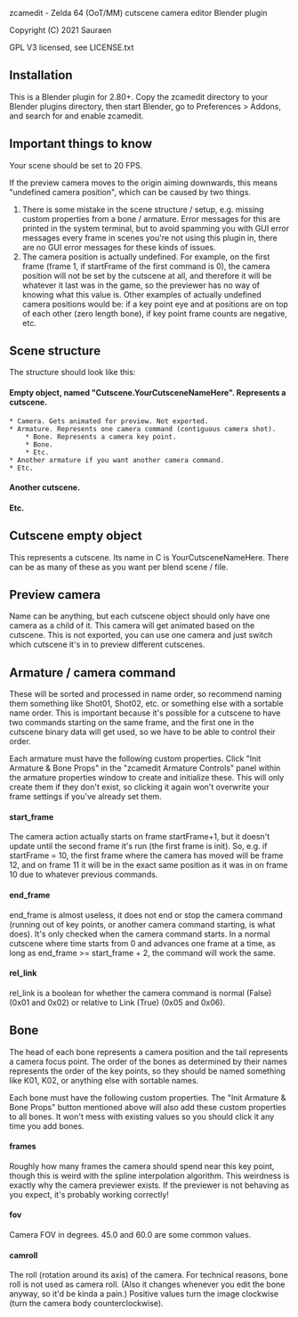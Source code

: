 zcamedit - Zelda 64 (OoT/MM) cutscene camera editor Blender plugin

Copyright (C) 2021 Sauraen

GPL V3 licensed, see LICENSE.txt

## Installation

This is a Blender plugin for 2.80+. Copy the zcamedit directory to your Blender
plugins directory, then start Blender, go to Preferences > Addons, and search
for and enable zcamedit.

## Important things to know

Your scene should be set to 20 FPS.

If the preview camera moves to the origin aiming downwards, this means
"undefined camera position", which can be caused by two things.
1. There is some mistake in the scene structure / setup, e.g. missing custom
properties from a bone / armature. Error messages for this are printed in the
system terminal, but to avoid spamming you with GUI error messages every frame
in scenes you're not using this plugin in, there are no GUI error messages for
these kinds of issues.
2. The camera position is actually undefined. For example, on the first frame
(frame 1, if startFrame of the first command is 0), the camera position will
not be set by the cutscene at all, and therefore it will be whatever it last
was in the game, so the previewer has no way of knowing what this value is.
Other examples of actually undefined camera positions would be: if a key point
eye and at positions are on top of each other (zero length bone), if key point
frame counts are negative, etc.


## Scene structure

The structure should look like this:

#### Empty object, named "Cutscene.YourCutsceneNameHere". Represents a cutscene.
    * Camera. Gets animated for preview. Not exported.
    * Armature. Represents one camera command (contiguous camera shot).
        * Bone. Represents a camera key point.
        * Bone.
        * Etc.
    * Another armature if you want another camera command.
    * Etc.
#### Another cutscene.
#### Etc.

## Cutscene empty object

This represents a cutscene. Its name in C is YourCutsceneNameHere. There can be
as many of these as you want per blend scene / file.

## Preview camera

Name can be anything, but each cutscene object should only have one camera as a
child of it. This camera will get animated based on the cutscene. This is not
exported, you can use one camera and just switch which cutscene it's in to
preview different cutscenes.

## Armature / camera command

These will be sorted and processed in name order, so recommend naming them
something like Shot01, Shot02, etc. or something else with a sortable name
order. This is important because it's possible for a cutscene to have two
commands starting on the same frame, and the first one in the cutscene binary
data will get used, so we have to be able to control their order.        

Each armature must have the following custom properties. Click "Init Armature & 
Bone Props" in the "zcamedit Armature Controls" panel within the armature 
properties window to create and initialize these. This will only create them if
they don't exist, so clicking it again won't overwrite your frame settings if
you've already set them.

#### start_frame

The camera action actually starts on frame startFrame+1, but it doesn't
update until the second frame it's run (the first frame is init). So,
e.g. if startFrame = 10, the first frame where the camera has moved will
be frame 12, and on frame 11 it will be in the exact same position as
it was in on frame 10 due to whatever previous commands.

#### end_frame

end_frame is almost useless, it does not end or stop the camera command
(running out of key points, or another camera command starting, is what
does). It's only checked when the camera command starts. In a normal
cutscene where time starts from 0 and advances one frame at a time, as 
long as end_frame >= start_frame + 2, the command will work the same.

#### rel_link

rel_link is a boolean for whether the camera command is normal (False)
(0x01 and 0x02) or relative to Link (True) (0x05 and 0x06).

## Bone

The head of each bone represents a camera position and the tail
represents a camera focus point. The order of the bones as determined
by their names represents the order of the key points, so they should
be named something like K01, K02, or anything else with sortable names.

Each bone must have the following custom properties. The "Init Armature & Bone 
Props" button mentioned above will also add these custom properties to all 
bones. It won't mess with existing values so you should click it any time you
add bones.

#### frames

Roughly how many frames the camera should spend near this key point, though this
is weird with the spline interpolation algorithm. This weirdness is exactly why
the camera previewer exists. If the previewer is not behaving as you expect,
it's probably working correctly!

#### fov

Camera FOV in degrees. 45.0 and 60.0 are some common values.

#### camroll

The roll (rotation around its axis) of the camera. For technical reasons, bone
roll is not used as camera roll. (Also it changes whenever you edit the bone
anyway, so it'd be kinda a pain.) Positive values turn the image clockwise
(turn the camera body counterclockwise).
